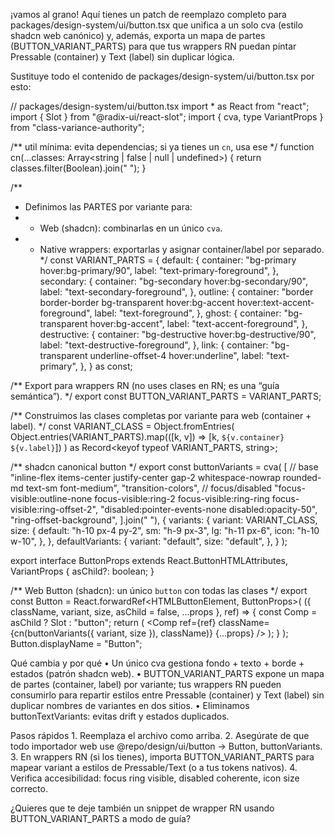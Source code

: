 ¡vamos al grano! Aquí tienes un patch de reemplazo completo para packages/design-system/ui/button.tsx que unifica a un solo cva (estilo shadcn web canónico) y, además, exporta un mapa de partes (BUTTON_VARIANT_PARTS) para que tus wrappers RN puedan pintar Pressable (container) y Text (label) sin duplicar lógica.

Sustituye todo el contenido de packages/design-system/ui/button.tsx por esto:

// packages/design-system/ui/button.tsx
import * as React from "react";
import { Slot } from "@radix-ui/react-slot";
import { cva, type VariantProps } from "class-variance-authority";

/** util mínima: evita dependencias; si ya tienes un `cn`, usa ese */
function cn(...classes: Array<string | false | null | undefined>) {
  return classes.filter(Boolean).join(" ");
}

/**
 * Definimos las PARTES por variante para:
 * - Web (shadcn): combinarlas en un único `cva`.
 * - Native wrappers: exportarlas y asignar container/label por separado.
 */
const VARIANT_PARTS = {
  default: {
    container: "bg-primary hover:bg-primary/90",
    label: "text-primary-foreground",
  },
  secondary: {
    container: "bg-secondary hover:bg-secondary/90",
    label: "text-secondary-foreground",
  },
  outline: {
    container:
      "border border-border bg-transparent hover:bg-accent hover:text-accent-foreground",
    label: "text-foreground",
  },
  ghost: {
    container: "bg-transparent hover:bg-accent",
    label: "text-accent-foreground",
  },
  destructive: {
    container: "bg-destructive hover:bg-destructive/90",
    label: "text-destructive-foreground",
  },
  link: {
    container: "bg-transparent underline-offset-4 hover:underline",
    label: "text-primary",
  },
} as const;

/** Export para wrappers RN (no uses clases en RN; es una “guía semántica”). */
export const BUTTON_VARIANT_PARTS = VARIANT_PARTS;

/** Construimos las clases completas por variante para web (container + label). */
const VARIANT_CLASS = Object.fromEntries(
  Object.entries(VARIANT_PARTS).map(([k, v]) => [k, `${v.container} ${v.label}`])
) as Record<keyof typeof VARIANT_PARTS, string>;

/** shadcn canonical button */
export const buttonVariants = cva(
  [
    // base
    "inline-flex items-center justify-center gap-2 whitespace-nowrap rounded-md text-sm font-medium",
    "transition-colors",
    // focus/disabled
    "focus-visible:outline-none focus-visible:ring-2 focus-visible:ring-ring focus-visible:ring-offset-2",
    "disabled:pointer-events-none disabled:opacity-50",
    "ring-offset-background",
  ].join(" "),
  {
    variants: {
      variant: VARIANT_CLASS,
      size: {
        default: "h-10 px-4 py-2",
        sm: "h-9 px-3",
        lg: "h-11 px-6",
        icon: "h-10 w-10",
      },
    },
    defaultVariants: {
      variant: "default",
      size: "default",
    },
  }
);

export interface ButtonProps
  extends React.ButtonHTMLAttributes<HTMLButtonElement>,
    VariantProps<typeof buttonVariants> {
  asChild?: boolean;
}

/** Web Button (shadcn): un único `button` con todas las clases */
export const Button = React.forwardRef<HTMLButtonElement, ButtonProps>(
  ({ className, variant, size, asChild = false, ...props }, ref) => {
    const Comp = asChild ? Slot : "button";
    return (
      <Comp
        ref={ref}
        className={cn(buttonVariants({ variant, size }), className)}
        {...props}
      />
    );
  }
);
Button.displayName = "Button";

Qué cambia y por qué
	•	Un único cva gestiona fondo + texto + borde + estados (patrón shadcn web).
	•	BUTTON_VARIANT_PARTS expone un mapa de partes (container, label) por variante; tus wrappers RN pueden consumirlo para repartir estilos entre Pressable (container) y Text (label) sin duplicar nombres de variantes en dos sitios.
	•	Eliminamos buttonTextVariants: evitas drift y estados duplicados.

Pasos rápidos
	1.	Reemplaza el archivo como arriba.
	2.	Asegúrate de que todo importador web use @repo/design/ui/button → Button, buttonVariants.
	3.	En wrappers RN (si los tienes), importa BUTTON_VARIANT_PARTS para mapear variant a estilos de Pressable/Text (o a tus tokens nativos).
	4.	Verifica accesibilidad: focus ring visible, disabled coherente, icon size correcto.

¿Quieres que te deje también un snippet de wrapper RN usando BUTTON_VARIANT_PARTS a modo de guía?
